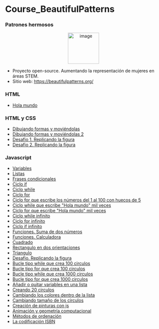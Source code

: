 # Course_BeautifulPatterns

### Patrones hermosos
<p align="center">
<img width="100" alt="image" src="https://user-images.githubusercontent.com/89166148/170891688-e915c1f3-afb9-4700-bb6d-1aa366994a13.png">
</p>

- Proyecto open-source. Aumentando la representación de mujeres en áreas STEM.
- Sitio web: https://beautifulpatterns.org/


### HTML     
- [Hola mundo](https://github.com/HannyCarballo/Course_BeautifulPatterns/blob/master/HTML/holaMundo.html)

### HTML y CSS
- [Dibujando formas y moviéndolas](https://github.com/HannyCarballo/Course_BeautifulPatterns/blob/master/HTML/formas.html)
- [Dibujando formas y moviéndolas 2](https://github.com/HannyCarballo/Course_BeautifulPatterns/blob/master/HTML/formas2.html)
- [Desafio 1. Replicando la figura](https://github.com/HannyCarballo/Course_BeautifulPatterns/tree/master/HTML/desafio1)
- [Desafio 2. Replicando la figura](https://github.com/HannyCarballo/Course_BeautifulPatterns/tree/master/HTML/desafio2)

### Javascript
- [Variables](https://github.com/HannyCarballo/Course_BeautifulPatterns/blob/master/javascript/variables.js)
- [Listas](https://github.com/HannyCarballo/Course_BeautifulPatterns/blob/master/javascript/listas.js)
- [Frases condicionales](https://github.com/HannyCarballo/Course_BeautifulPatterns/blob/master/javascript/condicionales.js)
- [Ciclo if](https://github.com/HannyCarballo/Course_BeautifulPatterns/blob/master/javascript/if.js)
- [Ciclo while](https://github.com/HannyCarballo/Course_BeautifulPatterns/blob/master/javascript/while.js)
- [Ciclo for](https://github.com/HannyCarballo/Course_BeautifulPatterns/blob/master/javascript/for.js)
- [Ciclo for que escribe los números del 1 al 100 con huecos de 5](https://github.com/HannyCarballo/Course_BeautifulPatterns/blob/master/javascript/tareasCiclos/uno.js)
- [Ciclo while que escribe "Hola mundo" mil veces](https://github.com/HannyCarballo/Course_BeautifulPatterns/blob/master/javascript/tareasCiclos/dos.js)
- [Ciclo for que escribe "Hola mundo" mil veces](https://github.com/HannyCarballo/Course_BeautifulPatterns/blob/master/javascript/tareasCiclos/tres.js)
- [Ciclo while infinito](https://github.com/HannyCarballo/Course_BeautifulPatterns/blob/master/javascript/tareasCiclos/cuatro.js)
- [Ciclo for infinito](https://github.com/HannyCarballo/Course_BeautifulPatterns/blob/master/javascript/tareasCiclos/cinco.js)
- [Ciclo if infinito](https://github.com/HannyCarballo/Course_BeautifulPatterns/blob/master/javascript/tareasCiclos/seis.js)
- [Funciones. Suma de dos números](https://github.com/HannyCarballo/Course_BeautifulPatterns/blob/master/javascript/funcion.js)
- [Funciones. Calculadora](https://github.com/HannyCarballo/Course_BeautifulPatterns/blob/master/javascript/calculadora.js)
- [Cuadrado](https://github.com/HannyCarballo/Course_BeautifulPatterns/blob/master/javascript/desafios/uno.js)
- [Rectangulo en dos orientaciones](https://github.com/HannyCarballo/Course_BeautifulPatterns/blob/master/javascript/desafios/dos.js)
- [Triangulo](https://github.com/HannyCarballo/Course_BeautifulPatterns/blob/master/javascript/desafios/tres.js)
- [Desafio. Replicando la figura](https://github.com/HannyCarballo/Course_BeautifulPatterns/tree/master/javascript/funciones%20parte%202)
- [Bucle tipo while que crea 100 circulos](https://github.com/HannyCarballo/Course_BeautifulPatterns/blob/master/javascript/bucles/uno.js)
- [Bucle tipo for que crea 100 circulos](https://github.com/HannyCarballo/Course_BeautifulPatterns/blob/master/javascript/bucles/dos.js)
- [Bucle tipo while que crea 1000 circulos](https://github.com/HannyCarballo/Course_BeautifulPatterns/blob/master/javascript/bucles/tres.js)
- [Bucle tipo for que crea 1000 circulos](https://github.com/HannyCarballo/Course_BeautifulPatterns/blob/master/javascript/bucles/cuatro.js)
- [Añadir o quitar variables en una lista](https://github.com/HannyCarballo/Course_BeautifulPatterns/blob/master/javascript/bucles%20parte%202/lista.js)
- [Creando 20 circulos](https://github.com/HannyCarballo/Course_BeautifulPatterns/blob/master/javascript/bucles%20parte%202/uno.js)
- [Cambiando los colores dentro de la lista](https://github.com/HannyCarballo/Course_BeautifulPatterns/blob/master/javascript/bucles%20parte%202/dos.js)
- [Cambiando tamaño de los circulos](https://github.com/HannyCarballo/Course_BeautifulPatterns/blob/master/javascript/bucles%20parte%202/tres.js)
- [Creación de pinturas con js](https://github.com/HannyCarballo/Course_BeautifulPatterns/tree/master/javascript/painting_01)
- [Animación y geometría computacional](https://github.com/HannyCarballo/Course_BeautifulPatterns/tree/master/javascript/animacion%20y%20geometria%20computacional)
- [Métodos de ordenación](https://github.com/HannyCarballo/Course_BeautifulPatterns/tree/master/javascript/m%C3%A9todos%20de%20ordenaci%C3%B3n)
- [La codificación ISBN](https://github.com/HannyCarballo/Course_BeautifulPatterns/tree/master/javascript/isbn)
